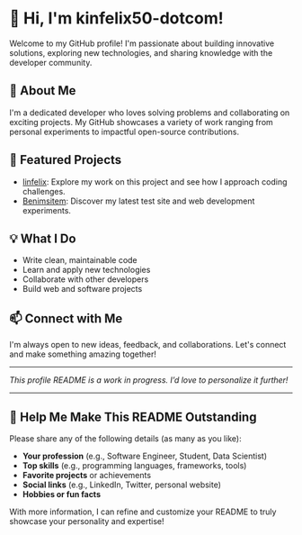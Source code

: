 # 👋 Hi, I'm kinfelix50-dotcom!

Welcome to my GitHub profile! I'm passionate about building innovative solutions, exploring new technologies, and sharing knowledge with the developer community.

## 🚀 About Me
I'm a dedicated developer who loves solving problems and collaborating on exciting projects. My GitHub showcases a variety of work ranging from personal experiments to impactful open-source contributions.

## 🌟 Featured Projects
- [linfelix](https://github.com/kinfelix50-dotcom/linfelix): Explore my work on this project and see how I approach coding challenges.
- [Benimsitem](https://github.com/kinfelix50-dotcom/Benimsitem): Discover my latest test site and web development experiments.

## 💡 What I Do
- Write clean, maintainable code
- Learn and apply new technologies
- Collaborate with other developers
- Build web and software projects

## 📫 Connect with Me
I'm always open to new ideas, feedback, and collaborations. Let's connect and make something amazing together!

---

*This profile README is a work in progress. I’d love to personalize it further!*

---

## 📝 Help Me Make This README Outstanding

Please share any of the following details (as many as you like):
- **Your profession** (e.g., Software Engineer, Student, Data Scientist)
- **Top skills** (e.g., programming languages, frameworks, tools)
- **Favorite projects** or achievements
- **Social links** (e.g., LinkedIn, Twitter, personal website)
- **Hobbies or fun facts**

With more information, I can refine and customize your README to truly showcase your personality and expertise!
